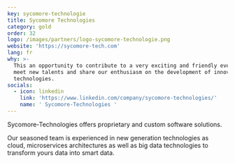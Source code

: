 ```yaml
---
key: sycomore-technologie
title: Sycomore Technologies
category: gold
order: 32
logo: /images/partners/logo-sycomore-technologie.png
website: 'https://sycomore-tech.com'
lang: fr
why: >-
  This an opportunity to contribute to a very exciting and friendly event to
  meet new talents and share our enthusiasm on the development of innovative
  technologies.
socials:
  - icon: linkedin
    link: 'https://www.linkedin.com/company/sycomore-technologies/'
    name: ' Sycomore-Technologies '
---
```

Sycomore-Technologies offers proprietary and custom software solutions.

Our seasoned team is experienced in new generation technologies as cloud, microservices architectures as well as big data technologies to transform yours data into smart data.